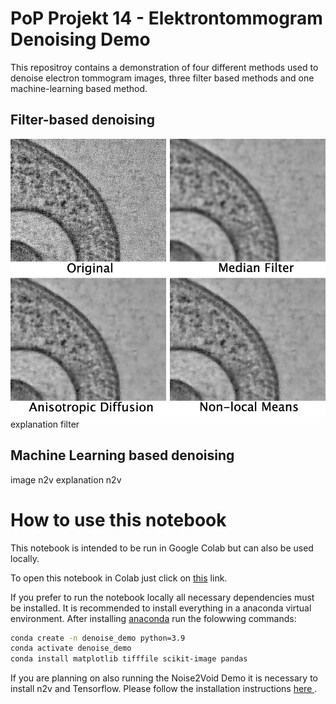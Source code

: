 # PoP Projekt 14 - Elektrontommogram Denoising Demo

This repositroy contains a demonstration of four different methods used to denoise electron tommogram images, three filter based methods and one machine-learning based method.

## Filter-based denoising

![filter comp](./sources/pop_denoise_demo_filter_comp.jpg)
explanation filter

## Machine Learning based denoising

image n2v
explanation n2v

# How to use this notebook

This notebook is intended to be run in Google Colab but can also be used locally.

To open this notebook in Colab just click on <a href="https://colab.research.google.com/github/lucasfortune/PoP_Denoise_demo/blob/main/PoP_Denoise_demo.ipynb">this</a> link. 


If you prefer to run the notebook locally all necessary dependencies must be installed. It is recommended to install everything in a anaconda virtual environment. After installing <a href="https://docs.anaconda.com/free/anaconda/install/index.html">anaconda</a> run the folowwing commands:

```bash
conda create -n denoise_demo python=3.9
conda activate denoise_demo
conda install matplotlib tifffile scikit-image pandas
```

If you are planning on also running the Noise2Void Demo it is necessary to install n2v and Tensorflow. Please follow the installation instructions <a href="https://pypi.org/project/n2v/"> here </a>.



[def]: /Users/lucasfortune/Documents/arbeit/phd/code/denoise_demo/PoP_Denoise_demo/sources/pop_denoise_demo_filter_comp.jpg